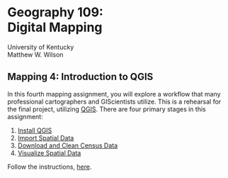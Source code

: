 # Geography 109: <br>Digital Mapping

University of Kentucky
<br>Matthew W. Wilson

## Mapping 4: Introduction to QGIS

<!---
insert image for mapping 3 assignment
![Google MyMaps Example](assets/images/googlemymaps-celebrity-mapping.png "Google MyMaps Celebrity Mapping")
-->

In this fourth mapping assignment, you will explore a workflow that many professional cartographers and GIScientists utilize. This is a rehearsal for the final project, utilizing [QGIS](https://en.wikipedia.org/wiki/QGIS). There are four primary stages in this assignment:
1. [Install QGIS](Install_QGIS/M4_Install_QGIS.md)
2. [Import Spatial Data](Part_1/M4_Part_1.md)
3. [Download and Clean Census Data](Part_2/M4_Part_2.md)
4. [Visualize Spatial Data](Part_3/M4_Part_3.md)

Follow the instructions, [here](mapping-4-instructions.md).